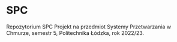 # SPC
Repozytorium SPC
Projekt na przedmiot Systemy Przetwarzania w Chmurze, semestr 5, Politechnika Łódzka, rok 2022/23.
